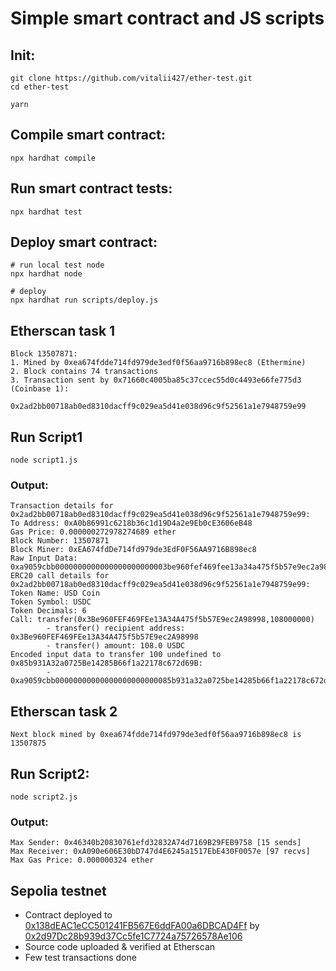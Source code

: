 # Simple smart contract and JS scripts

## Init:
```shell
git clone https://github.com/vitalii427/ether-test.git
cd ether-test

yarn
```

## Compile smart contract:
```shell
npx hardhat compile
```

## Run smart contract tests:
```shell
npx hardhat test
```

## Deploy smart contract:
```shell
# run local test node
npx hardhat node

# deploy
npx hardhat run scripts/deploy.js
```

## Etherscan task 1
```
Block 13507871:
1. Mined by 0xea674fdde714fd979de3edf0f56aa9716b898ec8 (Ethermine)
2. Block contains 74 transactions
3. Transaction sent by 0x71660c4005ba85c37ccec55d0c4493e66fe775d3 (Coinbase 1):
        0x2ad2bb00718ab0ed8310dacff9c029ea5d41e038d96c9f52561a1e7948759e99 
```

## Run Script1
```shell
node script1.js
```
### Output:
```
Transaction details for 0x2ad2bb00718ab0ed8310dacff9c029ea5d41e038d96c9f52561a1e7948759e99:
To Address: 0xA0b86991c6218b36c1d19D4a2e9Eb0cE3606eB48
Gas Price: 0.000000272978274689 ether
Block Number: 13507871
Block Miner: 0xEA674fdDe714fd979de3EdF0F56AA9716B898ec8
Raw Input Data: 0xa9059cbb0000000000000000000000003be960fef469fee13a34a475f5b57e9ec2a9899800000000000000000000000000000000000000000000000000000000066ff300
ERC20 call details for 0x2ad2bb00718ab0ed8310dacff9c029ea5d41e038d96c9f52561a1e7948759e99:
Token Name: USD Coin
Token Symbol: USDC
Token Decimals: 6
Call: transfer(0x3Be960FEF469FEe13A34A475f5b57E9ec2A98998,108000000)
        - transfer() recipient address: 0x3Be960FEF469FEe13A34A475f5b57E9ec2A98998
        - transfer() amount: 108.0 USDC
Encoded input data to transfer 100 undefined to 0x85b931A32a0725Be14285B66f1a22178c672d69B:
        - 0xa9059cbb00000000000000000000000085b931a32a0725be14285b66f1a22178c672d69b0000000000000000000000000000000000000000000000056bc75e2d63100000
```

## Etherscan task 2
```
Next block mined by 0xea674fdde714fd979de3edf0f56aa9716b898ec8 is 13507875
```

## Run Script2:
```shell
node script2.js
```
### Output:
```
Max Sender: 0x46340b20830761efd32832A74d7169B29FEB9758 [15 sends]
Max Receiver: 0xA090e606E30bD747d4E6245a1517EbE430F0057e [97 recvs]
Max Gas Price: 0.000000324 ether
```

## Sepolia testnet
 - Contract deployed to [0x138dEAC1eCC501241FB567E6ddFA00a6DBCAD4Ff](https://sepolia.etherscan.io/address/0x138deac1ecc501241fb567e6ddfa00a6dbcad4ff) by [0x2d97Dc28b939d37Cc5fe1C7724a75726578Ae106](https://sepolia.etherscan.io/address/0x2d97Dc28b939d37Cc5fe1C7724a75726578Ae106)
 - Source code uploaded & verified at Etherscan
 - Few test transactions done
 